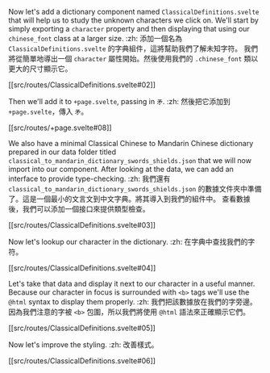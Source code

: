 Now let's add a dictionary component named `ClassicalDefinitions.svelte` that will help us to study the unknown characters we click on. We'll start by simply exporting a `character` property and then displaying that using our `chinese_font` class at a larger size. :zh: 添加一個名為 `ClassicalDefinitions.svelte` 的字典組件，這將幫助我們了解未知字符。 我們將從簡單地導出一個 `character` 屬性開始。然後使用我們的 `.chinese_font` 類以更大的尺寸顯示它。

[[src/routes/ClassicalDefinitions.svelte#02]]

Then we'll add it to `+page.svelte`, passing in `矛`. :zh: 然後把它添加到 `+page.svelte`，傳入 `矛`。

[[src/routes/+page.svelte#08]]

We also have a minimal Classical Chinese to Mandarin Chinese dictionary prepared in our data folder titled `classical_to_mandarin_dictionary_swords_shields.json` that we will now import into our component. After looking at the data, we can add an interface to provide type-checking. :zh: 我們還有 `classical_to_mandarin_dictionary_swords_shields.json` 的數據文件夾中準備了。這是一個最小的文言文到中文字典。將其導入到我們的組件中。 查看數據後，我們可以添加一個接口來提供類型檢查。

[[src/routes/ClassicalDefinitions.svelte#03]]

Now let's lookup our character in the dictionary. :zh: 在字典中查找我們的字符。

[[src/routes/ClassicalDefinitions.svelte#04]]

Let's take that data and display it next to our character in a useful manner. Because our character in focus is surrounded with `<b>` tags we'll use the `@html` syntax to display them properly. :zh: 我們把該數據放在我們的字旁邊。 因為我們注意的字被 `<b>` 包圍，所以我們將使用 `@html` 語法來正確顯示它們。

[[src/routes/ClassicalDefinitions.svelte#05]]

Now let's improve the styling. :zh: 改善樣式。

[[src/routes/ClassicalDefinitions.svelte#06]]